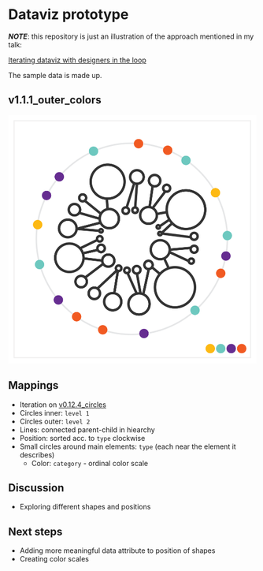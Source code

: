 # Dataviz prototype

_**NOTE**_: this repository is just an illustration of the approach mentioned in my talk:

[Iterating dataviz with designers in the loop](https://slides.com/lucyia/iterating-dataviz-with-designers-in-loop)

The sample data is made up.

## v1.1.1_outer_colors

![](1.1.1_outer_colors.svg)

## Mappings
* Iteration on [v0.12.4_circles](https://github.com/lucyia/iterating-dataviz/tree/v0.12.4_circles)
* Circles inner: `level 1`
* Circles outer: `level 2`
* Lines: connected parent-child in hiearchy
* Position: sorted acc. to `type` clockwise
* Small circles around main elements: `type` (each near the element it describes)
  * Color: `category` - ordinal color scale

## Discussion
* Exploring different shapes and positions

## Next steps
* Adding more meaningful data attribute to position of shapes
* Creating color scales
